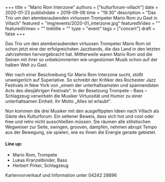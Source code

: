 +++
title = "Mario Rom Interzone"
authors = ["kulturforum-villach"]
date = 2020-01-23
publishdate = 2019-09-06
time = "19:30"
description = "Das Trio um den atemberaubenden virtuosen Trompeter Mario Rom zu Gast in Villach"
featured = "img/events/2020-01_interzone.jpg"
featuredVideo = ""
featuredVimeo = ""
linktitle = ""
type = "event"
tags = ["concert"]
draft = false
+++

Das Trio um den atemberaubenden virtuosen Trompeter Mario Rom ist schon jetzt eine der erfolgreichsten Jazzbands, die das Land in den letzten Jahrzehnten hervorgebracht hat. Mittlerweile waren Mario Rom und die Seinen mit ihrer so unbekümmerten wie ungestümen Musik schon auf der halben Welt zu Gast.

Wer nach einer Beschreibung für Mario Rom Interzone sucht, stößt unweigerlich auf Superlative. So schreibt der Kritiker des Rochester Jazz Festivals in New York von „einem der unterhaltsamsten und spannendsten Acts des diesjährigen Festivals“. In der Besetzung Trompete – Bass – Schlagzeug verwirbeln die Musiker Virtuosität und Humor zu einer unterhaltsamen Einheit.
Ihr Motto „Alles ist erlaubt“.

Nun kommen die drei Musiker mit den ausgeflippten Ideen nach Villach als Gäste des Kulturforum. Ein seltener Beweis, dass sich hot und cool oder free und retro nicht ausschließen müssen. Sie räumen alle stilistischen Wegweiser zur Seite, swingen, grooven, dampfen, nehmen abrupt Tempo aus der Bewegung, sie spielen, wie es ihnen die Energie gerade gebietet.

#### Line up:
- Mario Rom, Trompete
- Lukas Kranzelbinder, Bass
- Herbert Pirker, Schlagzeug

Kartenvorverkauf und Information unter 04242 28896
